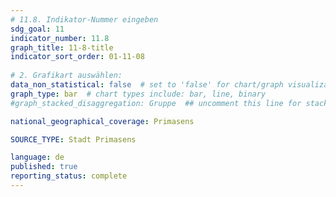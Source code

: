 ```yaml
---
# 11.8. Indikator-Nummer eingeben 
sdg_goal: 11 
indicator_number: 11.8
graph_title: 11-8-title
indicator_sort_order: 01-11-08
 
# 2. Grafikart auswählen: 
data_non_statistical: false  # set to 'false' for chart/graph visualization 
graph_type: bar  # chart types include: bar, line, binary 
#graph_stacked_disaggregation: Gruppe  ## uncomment this line for stacked bars. Replace 'Geschlecht' with the field of aggregation. 

national_geographical_coverage: Primasens

SOURCE_TYPE: Stadt Primasens

language: de   
published: true 
reporting_status: complete
---
```

